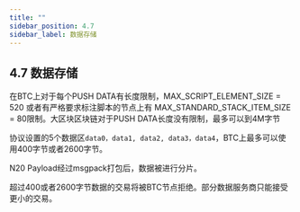 ```yaml
---
title: ""
sidebar_position: 4.7
sidebar_label: 数据存储
---
```


## 4.7 数据存储

在BTC上对于每个PUSH DATA有长度限制，MAX_SCRIPT_ELEMENT_SIZE = 520 或者有严格要求标注脚本的节点上有 MAX_STANDARD_STACK_ITEM_SIZE = 80限制。大区块区块链对于PUSH DATA长度没有限制，最多可以到4M字节

协议设置的5个数据区`data0，data1, data2, data3，data4`，BTC上最多可以使用400字节或者2600字节。

N20 Payload经过msgpack打包后，数据被进行分片。

超过400或者2600字节数据的交易将被BTC节点拒绝。部分数据服务商只能接受更小的交易。